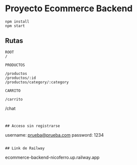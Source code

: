 # Proyecto Ecommerce Backend


```
npm install
npm start
```
## Rutas
```
ROOT
/
```

```
PRODUCTOS

/productos
/productos/:id
/productos/category/:category
```

```
CARRITO

/carrito

```
/chat
```


## Acceso sin registrarse
```
username: prueba@prueba.com
password: 1234
```

## Link de Railway
```
ecommerce-backend-nicoferro.up.railway.app
```